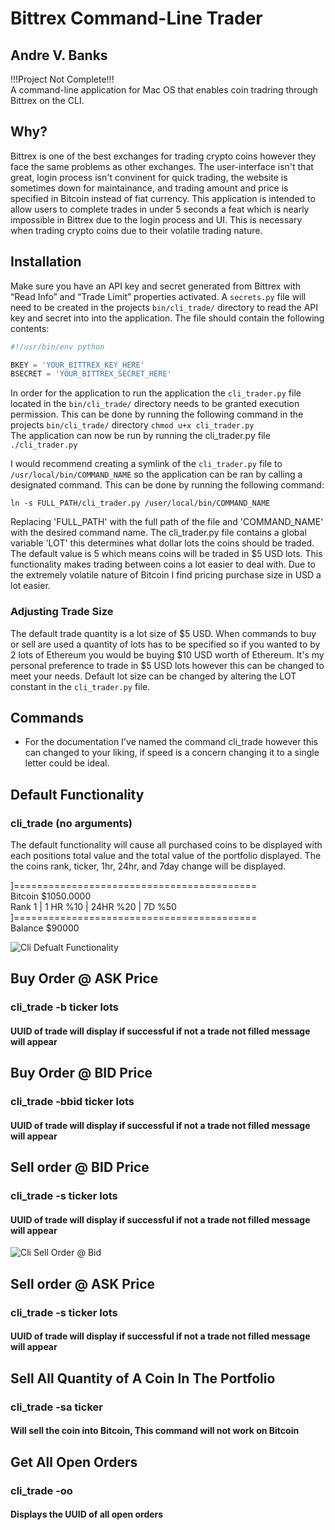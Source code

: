 # Bittrex Command-Line Trader
## Andre V. Banks

!!!Project Not Complete!!!  
A command-line application for Mac OS that enables coin tradring through Bittrex on the CLI. 

## Why?
Bittrex is one of the best exchanges for trading crypto coins however they face the same problems as other exchanges.  The user-interface isn't that great, login process isn't convinent for quick trading, the website is sometimes down for maintainance, and trading amount and price is specified in Bitcoin instead of fiat currency. This application is intended to allow users to complete trades in under 5 seconds a feat which is nearly impossible in Bittrex due to the login process and UI. This is necessary when trading crypto coins due to their volatile trading nature. 

## Installation
Make sure you have an API key and secret generated from Bittrex with “Read Info” and “Trade Limit” properties activated.  A ```secrets.py``` file will need to be created in the projects ```bin/cli_trade/``` directory to read the API key and secret into into the application.  The file should contain the following contents:  
```python
#!/usr/bin/env python

BKEY = 'YOUR_BITTREX_KEY_HERE'
BSECRET = 'YOUR_BITTREX_SECRET_HERE'  
```  
In order for the application to run the application the ```cli_trader.py``` file located in the ```bin/cli_trade/``` directory needs to be granted execution permission. This can be done by running the following command in the projects ```bin/cli_trade/``` directory ```
chmod u+x cli_trader.py ```    
The application can now be run by running the cli_trader.py file  
```./cli_trader.py```    
  

I would recommend creating a symlink of the ```cli_trader.py``` file to ```/usr/local/bin/COMMAND_NAME``` so the application can be ran by calling a designated command. This can be done by running the following command:  
  

 ```ln -s FULL_PATH/cli_trader.py /user/local/bin/COMMAND_NAME```  
  

 Replacing 'FULL_PATH' with the full path of the file and 'COMMAND_NAME' with the desired command name. The cli_trader.py file contains a global variable 'LOT' this determines what dollar lots the coins should be traded.  The default value is 5 which means coins will be traded in $5 USD lots.  This functionality makes trading between coins a lot easier to deal with.  Due to the extremely volatile nature of Bitcoin I find pricing purchase size in USD a lot easier.    

### Adjusting Trade Size	
The default trade quantity is a lot size of $5 USD. When commands to buy or sell are used a quantity of lots has to be specified so if you wanted to by 2 lots of Ethereum you would be buying $10 USD worth of Ethereum.  It's my personal preference to trade in $5 USD lots however this can be changed to meet your needs. Default lot size can be changed by altering the LOT constant in the ```cli_trader.py``` file.  

## Commands
* For the documentation I've named the command cli_trade however this can changed to your liking, if speed is a concern changing it to a single letter could be ideal.  

## Default Functionality
### cli_trade (no arguments)
The default functionality will cause all purchased coins to be displayed with each positions total value and the total value of the portfolio displayed.
The the coins rank, ticker, 1hr, 24hr, and 7day change will be displayed.

]==========================================  
Bitcoin $1050.0000  
Rank 1 | 1 HR %10 | 24HR %20 | 7D %50  
]==========================================  
Balance $90000

![Cli Defualt Functionality](https://media.giphy.com/media/26n6EtVM4DQyQvoti/giphy.gif)

## Buy Order @ ASK Price 
### cli_trade -b ticker lots
#### UUID of trade will display if successful if not a trade not filled message will appear 

## Buy Order @ BID Price  
### cli_trade -bbid ticker lots  
#### UUID of trade will display if successful if not a trade not filled message will appear 

## Sell order @ BID Price
### cli_trade -s ticker lots  
#### UUID of trade will display if successful if not a trade not filled message will appear  
![Cli Sell Order @ Bid](https://image.ibb.co/bHwH7F/Screen_Shot_2017_08_05_at_10_11_09_PM.png) 


## Sell order @ ASK Price
### cli_trade -s ticker lots  
#### UUID of trade will display if successful if not a trade not filled message will appear 

## Sell All Quantity of A Coin In The Portfolio 
### cli_trade -sa ticker  
#### Will sell the coin into Bitcoin, This command will not work on Bitcoin

## Get All Open Orders
### cli_trade -oo 
#### Displays the UUID of all open orders





